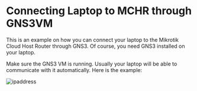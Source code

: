 # Connecting Laptop to MCHR through GNS3VM

This is an example on how you can connect your laptop to the Mikrotik Cloud Host Router through GNS3. Of course, you need GNS3 installed on your laptop.

Make sure the GNS3 VM is running. Usually your laptop will be able to communicate with it automatically. Here is the example:

![ipaddress](https://github.com/user-attachments/assets/290f97d7-9e25-42a8-9f93-28d09be759a3)
